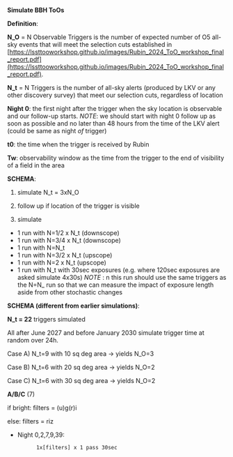 **Simulate BBH ToOs**


**Definition**:

**N_O** = N Observable Triggers is the number of expected number of O5 all-sky events that will meet the selection cuts established in [https://lssttooworkshop.github.io/images/Rubin_2024_ToO_workshop_final_report.pdf](https://lssttooworkshop.github.io/images/Rubin_2024_ToO_workshop_final_report.pdf).

**N_t** = N Triggers is the number of all-sky alerts (produced by LKV or any other discovery survey) that meet our selection cuts, regardless of location

**Night 0**: the first night after the trigger when the sky location is observable and our follow-up starts. _NOTE_: we should start with night 0 follow up as soon as possible and no later than 48 hours from the time of the LKV alert (could be same as night _of_ trigger)

**t0**: the time when the trigger is received by Rubin

**Tw**: observability window as the time from the trigger to the end of visibility of a field in the area 


**SCHEMA**: 

1) simulate N_t = 3xN_O

3) follow up if location of the trigger is visible

4) simulate 
- 1 run with N=1/2 x N_t (downscope)
- 1 run with N=3/4 x N_t (downscope)
- 1 run with N=N_t
- 1 run with N=3/2 x N_t (upscope)
- 1 run with N=2 x N_t (upscope)
- 1 run with N_t with 30sec exposures (e.g. where 120sec exposures are asked simulate 4x30s) _NOTE_ : n this run should use the same triggers as the N=N_ run so that we can measure the impact of exposure length aside from other stochastic changes

**SCHEMA (different from earlier simulations)**:

**N_t = 22** triggers simulated

All after June 2027 and before January 2030 simulate trigger time at random over 24h.

Case A) N_t=9 with 10 sq deg area -> yields N_O=3 

Case B) N_t=6  with 20 sq deg area -> yields N_O=2 

Case C) N_t=6  with 30 sq deg area -> yields N_O=2 


**A/B/C** (7)

if bright: 
            filters = (u)g(r)i 

else: 
            filters = riz

* Night 0,2,7,9,39:
  
            1x[filters] x 1 pass 30sec
